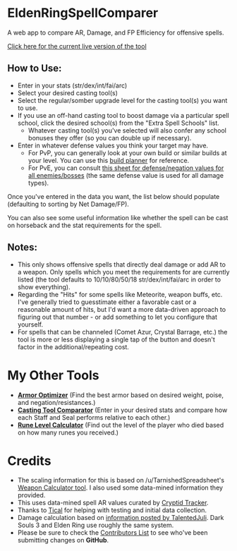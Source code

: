 # EldenRingSpellComparer
A web app to compare AR, Damage, and FP Efficiency for offensive spells.

[Click here for the current live version of the tool](https://jerp.tv/eldenring/spells/)

## How to Use:

* Enter in your stats (str/dex/int/fai/arc)
* Select your desired casting tool(s)
* Select the regular/somber upgrade level for the casting tool(s) you want to use.
* If you use an off-hand casting tool to boost damage via a particular spell school, click the desired school(s) from the "Extra Spell Schools" list.
  * Whatever casting tool(s) you've selected will also confer any school bonuses they offer (so you can double up if necessary).
* Enter in whatever defense values you think your target may have.
  * For PvP, you can generally look at your own build or similar builds at your level.  You can use this [build planner](https://eip.gg/elden-ring/build-planner/) for reference.
  * For PvE, you can consult [this sheet for defense/negation values for all enemies/bosses](https://docs.google.com/spreadsheets/d/1aujq95UfL_oUs3voPt3nGqM1hLhaVJOj6JKB6Np3FD8/edit#gid=1315305173) (the same defense value is used for all damage types).

Once you've entered in the data you want, the list below should populate (defaulting to sorting by Net Damage/FP).

You can also see some useful information like whether the spell can be cast on horseback and the stat requirements for the spell.

## Notes:
* This only shows offensive spells that directly deal damage or add AR to a weapon.  Only spells which you meet the requirements for are currently listed (the tool defaults to 10/10/80/50/18 str/dex/int/fai/arc in order to show everything).
* Regarding the "Hits" for some spells like Meteorite, weapon buffs, etc. I've generally tried to guesstimate either a favorable cast or a reasonable amount of hits, but I'd want a more data-driven approach to figuring out that number - or add something to let you configure that yourself.
* For spells that can be channeled (Comet Azur, Crystal Barrage, etc.) the tool is more or less displaying a single tap of the button and doesn't factor in the additional/repeating cost.

# My Other Tools

* **[Armor Optimizer](https://jerp.tv/eldenring/armor/)** (Find the best armor based on desired weight, poise, and negation/resistances.)
* **[Casting Tool Comparator](https://jerp.tv/eldenring/spelltools/)** (Enter in your desired stats and compare how each Staff and Seal performs relative to each other.)
* **[Rune Level Calculator](https://jerp.tv/eldenring/runes/)** (Find out the level of the player who died based on how many runes you received.)

# Credits

* The scaling information for this is based on /u/TarnishedSpreadsheet's [Weapon Calculator tool](https://www.reddit.com/r/Eldenring/comments/tbco46/elden_ring_weapon_calculator/).  I also used some data-mined information they provided.
* This uses data-mined spell AR values curated by [Cryptid Tracker](https://www.reddit.com/user/sleepless_sheeple/comments/udlb1k/elden_ring_datamined_resource_collection).
* Thanks to [Tical](https://twitter.com/mrtical91) for helping with testing and initial data collection.
* Damage calculation based on [information posted by TalentedJuli](https://www.reddit.com/r/darksouls3/comments/4f8yy8/how_defense_and_absorption_really_work/).  Dark Souls 3 and Elden Ring use roughly the same system.
* Please be sure to check the [Contributors List](https://github.com/jerpdoesgames/EldenRingSpellComparer/graphs/contributors) to see who've been submitting changes on **GitHub**.
